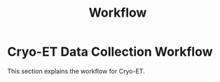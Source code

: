 ﻿---
layout: default
title: "Workflow"
parent: "Cryo-ET Data Collection"
nav_order: 6
---

# Cryo-ET Data Collection Workflow
This section explains the workflow for Cryo-ET.
